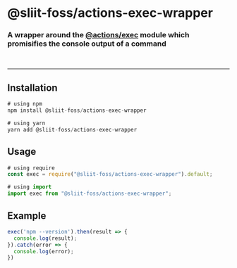 # @sliit-foss/actions-exec-wrapper

### A wrapper around the [@actions/exec](https://www.google.com/url?sa=t&rct=j&q=&esrc=s&source=web&cd=&ved=2ahUKEwiZ6tHV0Mr4AhXhTGwGHUPnBJ0QFnoECAoQAQ&url=https%3A%2F%2Fwww.npmjs.com%2Fpackage%2F%40actions%2Fexec&usg=AOvVaw26dWB7pmcPpZtcQ8teo8Qe) module which promisifies the console output of a command

<br/>

---

## Installation

```js
# using npm
npm install @sliit-foss/actions-exec-wrapper

# using yarn
yarn add @sliit-foss/actions-exec-wrapper
```
## Usage

```js
# using require
const exec = require("@sliit-foss/actions-exec-wrapper").default;

# using import
import exec from "@sliit-foss/actions-exec-wrapper";
```

## Example<br/>

```js
exec('npm --version').then(result => {
  console.log(result);
}).catch(error => {
  console.log(error);
})
```
